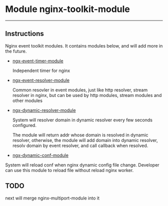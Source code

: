 # Module nginx-toolkit-module
---
## Instructions

Nginx event toolkit modules. It contains modules below, and will add more in the future.

- [ngx-event-timer-module](doc/ngx-event-timer-module.md)

	Independent timer for nginx

- [ngx-event-resolver-module](doc/ngx-event-resolver-module.md)

	Common resovler in event modules, just like http resolver, stream resolver in nginx, but can be used by http modules, stream modules and other modules

- [ngx-dynamic-resolver-module](doc/ngx-dynamic-resolver-module.md)

	System will resolver domain in dynamic resolver every few seconds configured.

	The module will return addr whose domain is resolved in dynamic resolver, otherwise, the module will add domain into dynamic resolver, resolv domain by event resolver, and call callback when resolved.

- [ngx-dynamic-conf-module](doc/ngx-dynamic-conf-module.md)

System will reload conf when nginx dynamic config file change. Developer can use this module to reload file without reload nginx worker.

## TODO

next will merge nginx-multiport-module into it